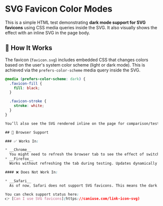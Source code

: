 # SVG Favicon Color Modes

This is a simple HTML test demonstrating **dark mode support for SVG favicons** using CSS media queries inside the SVG. It also visually shows the effect with an inline SVG in the page body.

## 🧪 How It Works

The favicon (`favicon.svg`) includes embedded CSS that changes colors based on the user's system color scheme (light or dark mode). This is achieved via the `prefers-color-scheme` media query inside the SVG.

```css
@media (prefers-color-scheme: dark) {
  .favicon-fill {
    fill: black;
  }

  .favicon-stroke {
    stroke: white;
  }
}

You’ll also see the SVG rendered inline on the page for comparison/testing.

## 🧭 Browser Support

### ✅ Works In:

* __Chrome__  
  You might need to refresh the browser tab to see the effect of switching between light and dark mode.
* __Firefox__  
  Works without refreshing the tab during testing. Updates dynamically with color scheme changes.

#### ❌ Does Not Work In:

* __Safari__  
  As of now, Safari does not support SVG favicons. This means the dark mode adaptation will not appear in the tab icon.

You can check support status here:
👉 [Can I use SVG favicons](https://caniuse.com/link-icon-svg)
